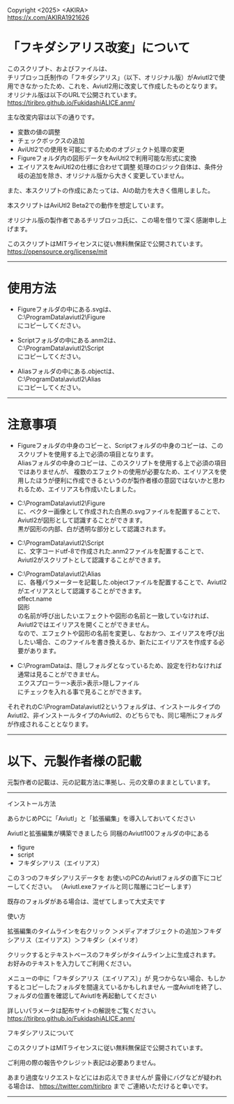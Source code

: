 Copyright \<2025> \<AKIRA>  
https://x.com/AKIRA1921626

# 「フキダシアリス改変」について

このスクリプト、およびファイルは、  
チリブロッコ氏制作の「フキダシアリス」（以下、オリジナル版）がAviutl2で使用できなかったため、これを、Aviutl2用に改変して作成したものとなります。  
オリジナル版は以下のURLで公開されています。  
https://tiribro.github.io/FukidashiALICE.anm/

主な改変内容は以下の通りです。
- 変数の値の調整
- チェックボックスの追加
- AviUtl2での使用を可能にするためのオブジェクト処理の変更
- Figureフォルダ内の図形データをAviUtl2で利用可能な形式に変換
- エイリアスをAviUtl2の仕様に合わせて調整
処理のロジック自体は、条件分岐の追加を除き、オリジナル版から大きく変更していません。

また、本スクリプトの作成にあたっては、AIの助力を大きく借用しました。  

本スクリプトはAviUtl2 Beta2での動作を想定しています。  

オリジナル版の製作者であるチリブロッコ氏に、この場を借りて深く感謝申し上げます。  

このスクリプトはMITライセンスに従い無料無保証で公開されています。  
https://opensource.org/license/mit

-----

# 使用方法

- Figureフォルダの中にある.svgは、  
C:\ProgramData\aviutl2\Figure  
にコピーしてください。

- Scriptフォルダの中にある.anm2は、  
C:\ProgramData\aviutl2\Script  
にコピーしてください。

- Aliasフォルダの中にある.objectは、  
C:\ProgramData\aviutl2\Alias  
にコピーしてください。

-----

# 注意事項

- Figureフォルダの中身のコピーと、Scriptフォルダの中身のコピーは、このスクリプトを使用する上で必須の項目となります。  
Aliasフォルダの中身のコピーは、このスクリプトを使用する上で必須の項目ではありませんが、
複数のエフェクトの使用が必要なため、エイリアスを使用したほうが便利に作成できるというのが製作者様の意図ではないかと思われるため、エイリアスも作成いたしました。  

- C:\ProgramData\aviutl2\Figure  
に、ベクター画像として作成された白黒の.svgファイルを配置することで、Aviutl2が図形として認識することができます。  
黒が図形の内部、白が透明な部分として認識されます。  

- C:\ProgramData\aviutl2\Script  
に、文字コードutf-8で作成された.anm2ファイルを配置することで、Aviutl2がスクリプトとして認識することができます。  

- C:\ProgramData\aviutl2\Alias  
に、各種パラメーターを記載した.objectファイルを配置することで、Aviutl2がエイリアスとして認識することができます。  
effect.name  
図形  
の名前が呼び出したいエフェクトや図形の名前と一致していなければ、Aviutl2ではエイリアスを開くことができません。  
なので、エフェクトや図形の名前を変更し、なおかつ、エイリアスを呼び出したい場合、このファイルを書き換えるか、新たにエイリアスを作成する必要があります。  

- C:\ProgramDataは、隠しフォルダとなっているため、設定を行わなければ通常は見ることができません。  
エクスプローラー>表示>表示>隠しファイル  
にチェックを入れる事で見ることができます。  

それぞれのC:\ProgramData\aviutl2というフォルダは、インストールタイプのAviutl2、非インストールタイプのAviutl2、のどちらでも、同じ場所にフォルダが作成されることとなります。  

------

# 以下、元製作者様の記載
元製作者の記載は、元の記載方法に準拠し、元の文章のままとしています。

-----


インストール方法

あらかじめPCに「Aviutl」と「拡張編集」を導入しておいてください

Aviutlと拡張編集が構築できましたら
同梱のAviutl100フォルダの中にある

- figure
- script
- フキダシアリス（エイリアス）

この３つのフキダシアリスデータを
お使いのPCのAviutlフォルダの直下にコピーしてください。
（Aviutl.exeファイルと同じ階層にコピーします）

既存のフォルダがある場合は、混ぜてしまって大丈夫です

使い方

拡張編集のタイムラインを右クリック
＞メディアオブジェクトの追加＞フキダシアリス（エイリアス）＞フキダシ（メイリオ）

クリックするとテキストベースのフキダシがタイムライン上に生成されます。
お好みのテキストを入力してご利用ください。

メニューの中に「フキダシアリス（エイリアス）」が
見つからない場合、もしかするとコピーしたフォルダを間違えているかもしれません
一度Aviutlを終了し、フォルダの位置を確認してAviutlを再起動してください

詳しいパラメータは配布サイトの解説をご覧ください。
https://tiribro.github.io/FukidashiALICE.anm/


フキダシアリスについて

このスクリプトはMITライセンスに従い無料無保証で公開されています。

ご利用の際の報告やクレジット表記は必要ありません。

あまり過度なリクエストなどにはお応えできませんが
露骨にバグなどが疑われる場合は、 https://twitter.com/tiribro まで
ご連絡いただけると幸いです。

-----